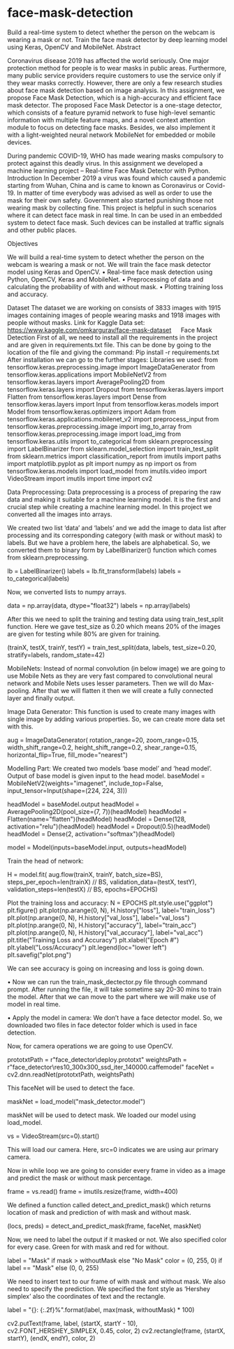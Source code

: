 # face-mask-detection
Build a real-time system to detect whether the person on the webcam is wearing a mask or not. Train the face mask detector by deep learning model using Keras, OpenCV and MobileNet.
Abstract

Coronavirus disease 2019 has affected the world seriously. One major protection method for people is to wear masks in public areas. Furthermore, many public service providers require customers to use the service only if they wear masks correctly. However, there are only a few research studies about face mask detection based on image analysis. In this assignment, we propose Face Mask Detection, which is a high-accuracy and efficient face mask detector. The proposed Face Mask Detector is a one-stage detector, which consists of a feature pyramid network to fuse high-level semantic information with multiple feature maps, and a novel context attention module to focus on detecting face masks. Besides, we also implement it with a light-weighted neural network MobileNet for embedded or mobile devices.

During pandemic COVID-19, WHO has made wearing masks compulsory to protect against this deadly virus. In this assignment we developed a machine learning project – Real-time Face Mask Detector with Python.
 
Introduction
In December 2019 a virus was found which caused a pandemic starting from Wuhan, China and is came to known as Coronavirus or Covid-19. In matter of time everybody was advised as well as order to use the mask for their own safety. Government also started punishing those not wearing mask by collecting fine. This project is helpful in such scenarios where it can detect face mask in real time. In can be used in an embedded system to detect face mask. Such devices can be installed at traffic signals and other public places.

Objectives

We will build a real-time system to detect whether the person on the webcam is wearing a mask or not. We will train the face mask detector model using Keras and OpenCV.
•	Real-time face mask detection using Python, OpenCV, Keras and MobileNet.
•	Preprocessing of data and calculating the probability of with and without mask.
•	Plotting training loss and accuracy.

Dataset
The dataset we are working on consists of 3833 images with 1915 images containing images of people wearing masks and 1918 images with people without masks.
Link for Kaggle Data set: https://www.kaggle.com/omkargurav/face-mask-dataset
 
Face Mask Detection
First of all, we need to install all the requirements in the project and are given in requirements.txt file. This can be done by going to the location of the file and giving the command:
Pip install -r requirements.txt
After installation we can go to the further stages:
Libraries we used:
from tensorflow.keras.preprocessing.image import ImageDataGenerator
from tensorflow.keras.applications import MobileNetV2
from tensorflow.keras.layers import AveragePooling2D
from tensorflow.keras.layers import Dropout
from tensorflow.keras.layers import Flatten
from tensorflow.keras.layers import Dense
from tensorflow.keras.layers import Input
from tensorflow.keras.models import Model
from tensorflow.keras.optimizers import Adam
from tensorflow.keras.applications.mobilenet_v2 import preprocess_input
from tensorflow.keras.preprocessing.image import img_to_array
from tensorflow.keras.preprocessing.image import load_img
from tensorflow.keras.utils import to_categorical
from sklearn.preprocessing import LabelBinarizer
from sklearn.model_selection import train_test_split
from sklearn.metrics import classification_report
from imutils import paths
import matplotlib.pyplot as plt
import numpy as np
import os
from tensorflow.keras.models import load_model
from imutils.video import VideoStream
import imutils
import time
import cv2


Data Preprocessing:
Data preprocessing is a process of preparing the raw data and making it suitable for a machine learning model. It is the first and crucial step while creating a machine learning model. In this project we converted all the images into arrays. 

We created two list ‘data’ and ‘labels’ and we add the image to data list after processing and its corresponding category (with mask or without mask) to labels. But we have a problem here, the labels are alphabetical. So, we converted them to binary form by LabelBinarizer() function which comes from sklearn.preprocessing.




lb = LabelBinarizer()
labels = lb.fit_transform(labels)
labels = to_categorical(labels)

Now, we converted lists to numpy arrays.

data = np.array(data, dtype="float32")
labels = np.array(labels)

After this we need to split the training and testing data using train_test_split function. Here we gave test_size as 0.20 which means 20% of the images are given for testing while 80% are given for training.

(trainX, testX, trainY, testY) = train_test_split(data, labels,
	test_size=0.20, stratify=labels, random_state=42)



MobileNets:
Instead of normal convolution (in below image) we are going to use Mobile Nets as they are very fast compared to convolutional neural network and Mobile Nets uses lesser parameters. Then we will do Max-pooling. After that we will flatten it then we will create a fully connected layer and finally output.
 



 
Image Data Generator: 
This function is used to create many images with single image by adding various properties. So, we can create more data set with this.

aug = ImageDataGenerator(
	rotation_range=20,
	zoom_range=0.15,
	width_shift_range=0.2,
	height_shift_range=0.2,
	shear_range=0.15,
	horizontal_flip=True,
	fill_mode="nearest")

Modelling Part: 
We created two models ‘base model’ and ‘head model’. Output of base model is given input to the head model. 
baseModel = MobileNetV2(weights="imagenet", include_top=False,
	input_tensor=Input(shape=(224, 224, 3)))

headModel = baseModel.output
headModel = AveragePooling2D(pool_size=(7, 7))(headModel)
headModel = Flatten(name="flatten")(headModel)
headModel = Dense(128, activation="relu")(headModel)
headModel = Dropout(0.5)(headModel)
headModel = Dense(2, activation="softmax")(headModel)

model = Model(inputs=baseModel.input, outputs=headModel)

Train the head of network:

H = model.fit(
	aug.flow(trainX, trainY, batch_size=BS),
	steps_per_epoch=len(trainX) // BS,
	validation_data=(testX, testY),
	validation_steps=len(testX) // BS,
	epochs=EPOCHS)

Plot the training loss and accuracy:
N = EPOCHS
plt.style.use("ggplot")
plt.figure()
plt.plot(np.arange(0, N), H.history["loss"], label="train_loss")
plt.plot(np.arange(0, N), H.history["val_loss"], label="val_loss")
plt.plot(np.arange(0, N), H.history["accuracy"], label="train_acc")
plt.plot(np.arange(0, N), H.history["val_accuracy"], label="val_acc")
plt.title("Training Loss and Accuracy")
plt.xlabel("Epoch #")
plt.ylabel("Loss/Accuracy")
plt.legend(loc="lower left")
plt.savefig("plot.png")
 
We can see accuracy is going on increasing and loss is going down.

•	Now we can run the train_mask_dectector.py file through command prompt. After running the file, it will take sometime say 20-30 mins to train the model. After that we can move to the part where we will make use of model in real time.

•	Apply the model in camera: We don’t have a face detector model. So, we downloaded two files in face detector folder which is used in face detection.

Now, for camera operations we are going to use OpenCV.

prototxtPath = r"face_detector\deploy.prototxt"
weightsPath = r"face_detector\res10_300x300_ssd_iter_140000.caffemodel"
faceNet = cv2.dnn.readNet(prototxtPath, weightsPath)

This faceNet will be used to detect the face.

maskNet = load_model("mask_detector.model")

maskNet will be used to detect mask. We loaded our model using load_model.


vs = VideoStream(src=0).start()

This will load our camera. Here, src=0 indicates we are using aur primary camera.


Now in while loop we are going to consider every frame in video as a image and predict the mask or without mask percentage.

frame = vs.read()
frame = imutils.resize(frame, width=400)

We defined a function called detect_and_predict_mask() which returns location of mask and prediction of with mask and without mask.

(locs, preds) = detect_and_predict_mask(frame, faceNet, maskNet)

Now, we need to label the output if it masked or not. We also specified color for every case. Green for with mask and red for without.

label = "Mask" if mask > withoutMask else "No Mask"
color = (0, 255, 0) if label == "Mask" else (0, 0, 255)

We need to insert text to our frame of with mask and without mask. We also need to specify the prediction. We specified the font style as ‘Hershey simplex’ also the coordinates of text and the rectangle.

label = "{}: {:.2f}%".format(label, max(mask, withoutMask) * 100)

cv2.putText(frame, label, (startX, startY - 10),
cv2.FONT_HERSHEY_SIMPLEX, 0.45, color, 2)
cv2.rectangle(frame, (startX, startY), (endX, endY), color, 2)

